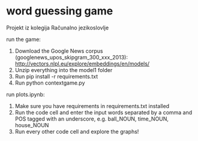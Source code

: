 # word guessing game
 Projekt iz kolegija Računalno jezikoslovlje  

 run the game:
 1. Download the Google News corpus (googlenews_upos_skipgram_300_xxx_2013): http://vectors.nlpl.eu/explore/embeddings/en/models/
 2. Unzip everything into the model1 folder  
 3. Run pip install -r requirements.txt  
 4. Run python contextgame.py

run plots.ipynb:
1. Make sure you have requirements in requirements.txt installed  
2. Run the code cell and enter the input words separated by a comma and POS tagged with an underscore, e.g. ball_NOUN, time_NOUN, house_NOUN  
3. Run every other code cell and explore the graphs!  
